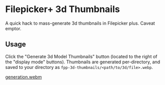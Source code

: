 # Filepicker+ 3d Thumbnails

A quick hack to mass-generate 3d thumbnails in Filepicker plus. Caveat emptor.

## Usage

Click the "Generate 3d Model Thumbnails" button (located to the right of the "display mode" buttons). Thumbnails are generated per-directory, and saved to your directory as `fpp-3d-thumbnails/<path/to/3d/file>.webp`.

[generation.webm](https://user-images.githubusercontent.com/9784519/181286233-d00baccb-84d7-4e17-86c4-9820b63ad2ab.webm)
